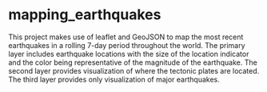 # mapping_earthquakes

This project makes use of leaflet and GeoJSON to map the most recent earthquakes in a rolling 7-day period throughout the world.  The primary layer includes earthquake locations with the size of the location indicator and the color being representative of the magnitude of the earthquake.  The second layer provides visualization of where the tectonic plates are located.  The third layer provides only visualization of major earthquakes.